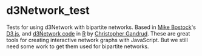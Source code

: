 d3Network_test
==============

Tests for using d3Network with bipartite networks. Based in [Mike Bostock](http://bost.ocks.org/mike/)'s [D3.js](http://d3js.org/), and [d3Network code](http://christophergandrud.github.io/d3Network/) in [R](http://www.r-project.org/) by [Christopher Gandrud](http://christophergandrud.blogspot.com/p/biocontact.html). These are great tools for creating interactive network graphs with JavaScript. But we still need some work to get them used for bipartite networks.

